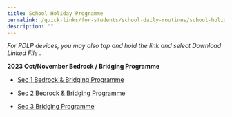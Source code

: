 ```yaml
---
title: School Holiday Programme
permalink: /quick-links/for-students/school-daily-routines/school-holiday-programme/
description: ""
---
```

_For PDLP devices, you may also tap and hold the link and select Download Linked File ._  

**2023 Oct/November Bedrock / Bridging Programme**

* [Sec 1 Bedrock & Bridging Programme](/files/sec%201%20bedrock%20&%20bridging%20programme.pdf)

* [Sec 2 Bedrock & Bridging Programme](/files/sec%202%20bedrock%20&%20bridging%20programme%20(updated).pdf)

* [Sec 3 Bridging Programme](/files/sec%203%20bridging%20programme.pdf)